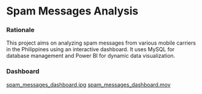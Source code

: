 # Spam Messages Analysis
### Rationale
This project aims on analyzing spam messages from various mobile carriers in the Philippines using an interactive dashboard. It uses MySQL for database management and Power BI for dynamic data visualization.

### Dashboard
[spam_messages_dashboard.jpg](/powerbi/exports/spam_messages_dashboard.jpg
)
[spam_messages_dashboard.mov](/powerbi/exports/spam_messages_dashboard.mov
) 